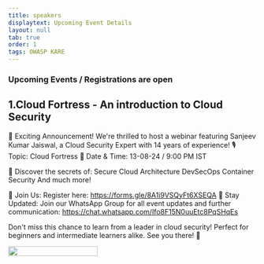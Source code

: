 ```yaml
---
title: speakers
displaytext: Upcoming Event Details 
layout: null
tab: true
order: 1
tags: OWASP KARE
---
```





### Upcoming Events / Registrations are open 

## 1.Cloud Fortress - An introduction to Cloud Security 
  
  
🚀 Exciting Announcement! We're thrilled to host a webinar featuring Sanjeev Kumar Jaiswal, a Cloud Security Expert with 14 years of experience!
🎙 Topic: Cloud Fortress
📅 Date & Time: 13-08-24 / 9:00 PM IST

🔐 Discover the secrets of:
Secure Cloud Architecture
DevSecOps
Container Security
And much more!

🔗 Join Us:
Register here: https://forms.gle/8A1i9VSQyFt6XSEQA
📱 Stay Updated: Join our WhatsApp Group for all event updates and further communication:
https://chat.whatsapp.com/Ifo8F15N0uuEtc8PqSHqEs

Don't miss this chance to learn from a leader in cloud security! Perfect for beginners and intermediate learners alike. See you there! 🌟






<div style="display: flex; justify-content: space-between;">
  <img src="./assets/images/cloudfortress.png" style="width: 60%; margin-right: 10%;">
</div>






